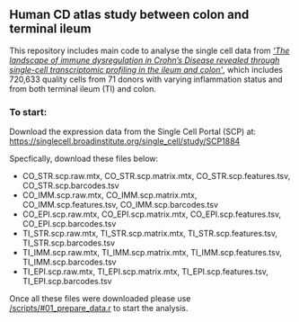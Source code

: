 ## Human CD atlas study between colon and terminal ileum

This repository includes main code to analyse the single cell data from [*'The landscape of immune dysregulation in Crohn’s Disease revealed through single-cell transcriptomic profiling in the ileum and colon'*](https://doi.org/10.1016/j.immuni.2023.01.002), which includes 720,633 quality cells from 71 donors with varying inflammation status and from both terminal ileum (TI) and colon.

### To start:
Download the expression data from the Single Cell Portal (SCP) at: https://singlecell.broadinstitute.org/single_cell/study/SCP1884

Specfically, download these files below:

- CO_STR.scp.raw.mtx, CO_STR.scp.matrix.mtx, CO_STR.scp.features.tsv, CO_STR.scp.barcodes.tsv
- CO_IMM.scp.raw.mtx, CO_IMM.scp.matrix.mtx, CO_IMM.scp.features.tsv, CO_IMM.scp.barcodes.tsv
- CO_EPI.scp.raw.mtx, CO_EPI.scp.matrix.mtx, CO_EPI.scp.features.tsv, CO_EPI.scp.barcodes.tsv
- TI_STR.scp.raw.mtx, TI_STR.scp.matrix.mtx, TI_STR.scp.features.tsv, TI_STR.scp.barcodes.tsv
- TI_IMM.scp.raw.mtx, TI_IMM.scp.matrix.mtx, TI_IMM.scp.features.tsv, TI_IMM.scp.barcodes.tsv
- TI_EPI.scp.raw.mtx, TI_EPI.scp.matrix.mtx, TI_EPI.scp.features.tsv, TI_EPI.scp.barcodes.tsv

Once all these files were downloaded please use [/scripts/#01_prepare_data.r](https://github.com/LJ-Kong/cd_atlas_single_cell/blob/main/scripts/%2300_PrepareData.r) to start the analysis.
